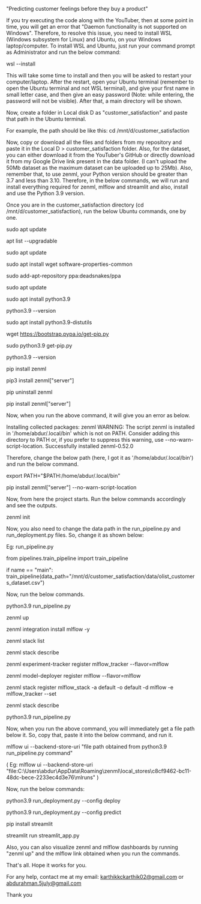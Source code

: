 "Predicting customer feelings before they buy a product"

If you try executing the code along with the YouTuber, then at some point in time, you will get an error that "Daemon functionality is not supported on Windows". Therefore, to resolve this issue, you need to install WSL (Windows subsystem for Linux) and Ubuntu, on your Windows laptop/computer. To install WSL and Ubuntu, just run your command prompt as Administrator and run the below command:

wsl --install

This will take some time to install and then you will be asked to restart your computer/laptop. After the restart, open your Ubuntu terminal (remember to open the Ubuntu terminal and not WSL terminal), and give your first name in small letter case, and then give an easy password (Note: while entering, the password will not be visible). After that, a main directory will be shown.

Now, create a folder in Local disk D as "customer_satisfaction" and paste that path in the Ubuntu terminal.

For example, the path should be like this: cd /mnt/d/customer_satisfaction

Now, copy or download all the files and folders from my repository and paste it in the Local D > customer_satisfaction folder. Also, for the dataset, you can either download it from the YouTuber's GitHub or directly download it from my Google Drive link present in the data folder. (I can't upload the 50Mb dataset as the maximum dataset can be uploaded up to 25Mb). Also, remember that, to use zenml, your Python version should be greater than 3.7 and less than 3.10. Therefore, in the below commands, we will run and install everything required for zenml, mlflow and streamlit and also, install and use the Python 3.9 version.

Once you are in the customer_satisfaction directory (cd /mnt/d/customer_satisfaction), run the below Ubuntu commands, one by one.

sudo apt update

apt list --upgradable

sudo apt update

sudo apt install wget software-properties-common

sudo add-apt-repository ppa:deadsnakes/ppa

sudo apt update

sudo apt install python3.9

python3.9 --version

sudo apt install python3.9-distutils

wget https://bootstrap.pypa.io/get-pip.py

sudo python3.9 get-pip.py

python3.9 --version

pip install zenml

pip3 install zenml["server"]

pip uninstall zenml

pip install zenml["server"]

Now, when you run the above command, it will give you an error as below.

Installing collected packages: zenml WARNING: The script zenml is installed in '/home/abdur/.local/bin' which is not on PATH. Consider adding this directory to PATH or, if you prefer to suppress this warning, use --no-warn-script-location. Successfully installed zenml-0.52.0

Therefore, change the below path (here, I got it as '/home/abdur/.local/bin') and run the below command.

export PATH="$PATH:/home/abdur/.local/bin"

pip install zenml["server"] --no-warn-script-location

Now, from here the project starts. Run the below commands accordingly and see the outputs.

zenml init

Now, you also need to change the data path in the run_pipeline.py and run_deployment.py files. So, change it as shown below:

Eg: run_pipeline.py

from pipelines.train_pipeline import train_pipeline

if name == "main": train_pipeline(data_path="/mnt/d/customer_satisfaction/data/olist_customers_dataset.csv")

Now, run the below commands.

python3.9 run_pipeline.py

zenml up

zenml integration install mlflow -y

zenml stack list

zenml stack describe

zenml experiment-tracker register mlflow_tracker --flavor=mlflow

zenml model-deployer register mlflow --flavor=mlflow

zenml stack register mlflow_stack -a default -o default -d mlflow -e mlflow_tracker --set

zenml stack describe

python3.9 run_pipeline.py

Now, when you run the above command, you will immediately get a file path below it. So, copy that, paste it into the below command, and run it.

mlflow ui --backend-store-uri "file path obtained from python3.9 run_pipeline.py command"

( Eg: mlflow ui --backend-store-uri "file:C:\Users\abdur\AppData\Roaming\zenml\local_stores\c8cf9462-bc11-48dc-bece-2233ec4d3e76\mlruns" )

Now, run the below commands:

python3.9 run_deployment.py --config deploy

python3.9 run_deployment.py --config predict

pip install streamlit

streamlit run streamlit_app.py

Also, you can also visualize zenml and mlflow dashboards by running "zenml up" and the mlflow link obtained when you run the commands.

That's all. Hope it works for you.

For any help, contact me at my email: karthikkckarthik02@gmail.com or abdurahman.5july@gmail.com 

Thank you
